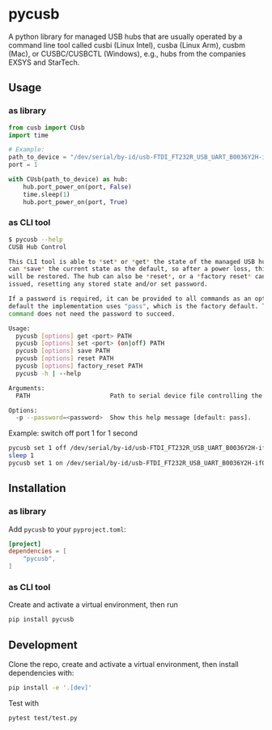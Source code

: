 # pycusb

A python library for managed USB hubs that are usually operated by a command line tool called cusbi
(Linux Intel), cusba (Linux Arm), cusbm (Mac), or CUSBC/CUSBCTL (Windows), e.g., hubs from the
companies EXSYS and StarTech.

## Usage

### as library

```python
from cusb import CUsb
import time

# Example:
path_to_device = "/dev/serial/by-id/usb-FTDI_FT232R_USB_UART_B0036Y2H-if00-port0"
port = 1

with CUsb(path_to_device) as hub:
    hub.port_power_on(port, False)
    time.sleep(1)
    hub.port_power_on(port, True)
```

### as CLI tool

```bash
$ pycusb --help
CUSB Hub Control

This CLI tool is able to *set* or *get* the state of the managed USB hub. It
can *save* the current state as the default, so after a power loss, this state
will be restored. The hub can also be *reset*, or a *factory reset* can be
issued, resetting any stored state and/or set password.

If a password is required, it can be provided to all commands as an option. By
default the implementation uses "pass", which is the factory default. The *get*
command does not need the password to succeed.

Usage:
  pycusb [options] get <port> PATH
  pycusb [options] set <port> (on|off) PATH
  pycusb [options] save PATH
  pycusb [options] reset PATH
  pycusb [options] factory_reset PATH
  pycusb -h | --help

Arguments:
  PATH                      Path to serial device file controlling the hub.

Options:
  -p --password=<password>  Show this help message [default: pass].
```

Example: switch off port 1 for 1 second

```bash
pycusb set 1 off /dev/serial/by-id/usb-FTDI_FT232R_USB_UART_B0036Y2H-if00-port0
sleep 1
pycusb set 1 on /dev/serial/by-id/usb-FTDI_FT232R_USB_UART_B0036Y2H-if00-port0
```

## Installation

### as library

Add `pycusb` to your `pyproject.toml`:

```toml
[project]
dependencies = [
    "pycusb",
]
```

### as CLI tool

Create and activate a virtual environment, then run

```bash
pip install pycusb
```

## Development

Clone the repo, create and activate a virtual environment, then install dependencies with:

```bash
pip install -e '.[dev]'
```

Test with

```bash
pytest test/test.py
```
